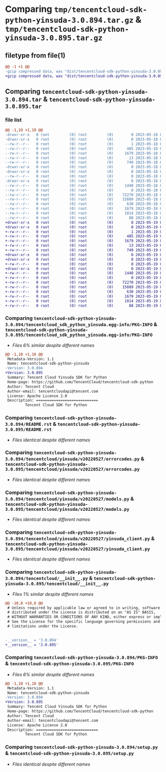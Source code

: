 # Comparing `tmp/tencentcloud-sdk-python-yinsuda-3.0.894.tar.gz` & `tmp/tencentcloud-sdk-python-yinsuda-3.0.895.tar.gz`

## filetype from file(1)

```diff
@@ -1 +1 @@
-gzip compressed data, was "dist/tencentcloud-sdk-python-yinsuda-3.0.894.tar", last modified: Thu May 18 00:42:36 2023, max compression
+gzip compressed data, was "dist/tencentcloud-sdk-python-yinsuda-3.0.895.tar", last modified: Fri May 19 03:06:16 2023, max compression
```

## Comparing `tencentcloud-sdk-python-yinsuda-3.0.894.tar` & `tencentcloud-sdk-python-yinsuda-3.0.895.tar`

### file list

```diff
@@ -1,19 +1,19 @@
-drwxr-xr-x   0 root         (0) root         (0)        0 2023-05-18 00:42:36.000000 tencentcloud-sdk-python-yinsuda-3.0.894/
-drwxr-xr-x   0 root         (0) root         (0)        0 2023-05-18 00:42:36.000000 tencentcloud-sdk-python-yinsuda-3.0.894/tencentcloud_sdk_python_yinsuda.egg-info/
--rw-r--r--   0 root         (0) root         (0)        1 2023-05-18 00:42:36.000000 tencentcloud-sdk-python-yinsuda-3.0.894/tencentcloud_sdk_python_yinsuda.egg-info/dependency_links.txt
--rw-r--r--   0 root         (0) root         (0)      485 2023-05-18 00:42:36.000000 tencentcloud-sdk-python-yinsuda-3.0.894/tencentcloud_sdk_python_yinsuda.egg-info/SOURCES.txt
--rw-r--r--   0 root         (0) root         (0)     1679 2023-05-18 00:42:36.000000 tencentcloud-sdk-python-yinsuda-3.0.894/tencentcloud_sdk_python_yinsuda.egg-info/PKG-INFO
--rw-r--r--   0 root         (0) root         (0)       13 2023-05-18 00:42:36.000000 tencentcloud-sdk-python-yinsuda-3.0.894/tencentcloud_sdk_python_yinsuda.egg-info/top_level.txt
--rw-r--r--   0 root         (0) root         (0)      749 2023-05-18 00:42:36.000000 tencentcloud-sdk-python-yinsuda-3.0.894/README.rst
-drwxr-xr-x   0 root         (0) root         (0)        0 2023-05-18 00:42:36.000000 tencentcloud-sdk-python-yinsuda-3.0.894/tencentcloud/
-drwxr-xr-x   0 root         (0) root         (0)        0 2023-05-18 00:42:36.000000 tencentcloud-sdk-python-yinsuda-3.0.894/tencentcloud/yinsuda/
--rw-r--r--   0 root         (0) root         (0)        0 2023-05-18 00:42:36.000000 tencentcloud-sdk-python-yinsuda-3.0.894/tencentcloud/yinsuda/__init__.py
-drwxr-xr-x   0 root         (0) root         (0)        0 2023-05-18 00:42:36.000000 tencentcloud-sdk-python-yinsuda-3.0.894/tencentcloud/yinsuda/v20220527/
--rw-r--r--   0 root         (0) root         (0)     1440 2023-05-18 00:42:36.000000 tencentcloud-sdk-python-yinsuda-3.0.894/tencentcloud/yinsuda/v20220527/errorcodes.py
--rw-r--r--   0 root         (0) root         (0)        0 2023-05-18 00:42:36.000000 tencentcloud-sdk-python-yinsuda-3.0.894/tencentcloud/yinsuda/v20220527/__init__.py
--rw-r--r--   0 root         (0) root         (0)    72270 2023-05-18 00:42:36.000000 tencentcloud-sdk-python-yinsuda-3.0.894/tencentcloud/yinsuda/v20220527/models.py
--rw-r--r--   0 root         (0) root         (0)    15889 2023-05-18 00:42:36.000000 tencentcloud-sdk-python-yinsuda-3.0.894/tencentcloud/yinsuda/v20220527/yinsuda_client.py
--rw-r--r--   0 root         (0) root         (0)      630 2023-05-18 00:42:36.000000 tencentcloud-sdk-python-yinsuda-3.0.894/tencentcloud/__init__.py
--rw-r--r--   0 root         (0) root         (0)     1679 2023-05-18 00:42:36.000000 tencentcloud-sdk-python-yinsuda-3.0.894/PKG-INFO
--rw-r--r--   0 root         (0) root         (0)     1014 2023-05-18 00:42:36.000000 tencentcloud-sdk-python-yinsuda-3.0.894/setup.py
--rw-r--r--   0 root         (0) root         (0)       88 2023-05-18 00:42:36.000000 tencentcloud-sdk-python-yinsuda-3.0.894/setup.cfg
+drwxr-xr-x   0 root         (0) root         (0)        0 2023-05-19 03:06:16.000000 tencentcloud-sdk-python-yinsuda-3.0.895/
+drwxr-xr-x   0 root         (0) root         (0)        0 2023-05-19 03:06:16.000000 tencentcloud-sdk-python-yinsuda-3.0.895/tencentcloud_sdk_python_yinsuda.egg-info/
+-rw-r--r--   0 root         (0) root         (0)        1 2023-05-19 03:06:16.000000 tencentcloud-sdk-python-yinsuda-3.0.895/tencentcloud_sdk_python_yinsuda.egg-info/dependency_links.txt
+-rw-r--r--   0 root         (0) root         (0)      485 2023-05-19 03:06:16.000000 tencentcloud-sdk-python-yinsuda-3.0.895/tencentcloud_sdk_python_yinsuda.egg-info/SOURCES.txt
+-rw-r--r--   0 root         (0) root         (0)     1679 2023-05-19 03:06:16.000000 tencentcloud-sdk-python-yinsuda-3.0.895/tencentcloud_sdk_python_yinsuda.egg-info/PKG-INFO
+-rw-r--r--   0 root         (0) root         (0)       13 2023-05-19 03:06:16.000000 tencentcloud-sdk-python-yinsuda-3.0.895/tencentcloud_sdk_python_yinsuda.egg-info/top_level.txt
+-rw-r--r--   0 root         (0) root         (0)      749 2023-05-19 03:06:16.000000 tencentcloud-sdk-python-yinsuda-3.0.895/README.rst
+drwxr-xr-x   0 root         (0) root         (0)        0 2023-05-19 03:06:16.000000 tencentcloud-sdk-python-yinsuda-3.0.895/tencentcloud/
+drwxr-xr-x   0 root         (0) root         (0)        0 2023-05-19 03:06:16.000000 tencentcloud-sdk-python-yinsuda-3.0.895/tencentcloud/yinsuda/
+-rw-r--r--   0 root         (0) root         (0)        0 2023-05-19 03:06:16.000000 tencentcloud-sdk-python-yinsuda-3.0.895/tencentcloud/yinsuda/__init__.py
+drwxr-xr-x   0 root         (0) root         (0)        0 2023-05-19 03:06:16.000000 tencentcloud-sdk-python-yinsuda-3.0.895/tencentcloud/yinsuda/v20220527/
+-rw-r--r--   0 root         (0) root         (0)     1440 2023-05-19 03:06:16.000000 tencentcloud-sdk-python-yinsuda-3.0.895/tencentcloud/yinsuda/v20220527/errorcodes.py
+-rw-r--r--   0 root         (0) root         (0)        0 2023-05-19 03:06:16.000000 tencentcloud-sdk-python-yinsuda-3.0.895/tencentcloud/yinsuda/v20220527/__init__.py
+-rw-r--r--   0 root         (0) root         (0)    72270 2023-05-19 03:06:16.000000 tencentcloud-sdk-python-yinsuda-3.0.895/tencentcloud/yinsuda/v20220527/models.py
+-rw-r--r--   0 root         (0) root         (0)    15889 2023-05-19 03:06:16.000000 tencentcloud-sdk-python-yinsuda-3.0.895/tencentcloud/yinsuda/v20220527/yinsuda_client.py
+-rw-r--r--   0 root         (0) root         (0)      630 2023-05-19 03:06:16.000000 tencentcloud-sdk-python-yinsuda-3.0.895/tencentcloud/__init__.py
+-rw-r--r--   0 root         (0) root         (0)     1679 2023-05-19 03:06:16.000000 tencentcloud-sdk-python-yinsuda-3.0.895/PKG-INFO
+-rw-r--r--   0 root         (0) root         (0)     1014 2023-05-19 03:06:16.000000 tencentcloud-sdk-python-yinsuda-3.0.895/setup.py
+-rw-r--r--   0 root         (0) root         (0)       88 2023-05-19 03:06:16.000000 tencentcloud-sdk-python-yinsuda-3.0.895/setup.cfg
```

### Comparing `tencentcloud-sdk-python-yinsuda-3.0.894/tencentcloud_sdk_python_yinsuda.egg-info/PKG-INFO` & `tencentcloud-sdk-python-yinsuda-3.0.895/tencentcloud_sdk_python_yinsuda.egg-info/PKG-INFO`

 * *Files 6% similar despite different names*

```diff
@@ -1,10 +1,10 @@
 Metadata-Version: 1.1
 Name: tencentcloud-sdk-python-yinsuda
-Version: 3.0.894
+Version: 3.0.895
 Summary: Tencent Cloud Yinsuda SDK for Python
 Home-page: https://github.com/TencentCloud/tencentcloud-sdk-python
 Author: Tencent Cloud
 Author-email: tencentcloudapi@tencent.com
 License: Apache License 2.0
 Description: ============================
         Tencent Cloud SDK for Python
```

### Comparing `tencentcloud-sdk-python-yinsuda-3.0.894/README.rst` & `tencentcloud-sdk-python-yinsuda-3.0.895/README.rst`

 * *Files identical despite different names*

### Comparing `tencentcloud-sdk-python-yinsuda-3.0.894/tencentcloud/yinsuda/v20220527/errorcodes.py` & `tencentcloud-sdk-python-yinsuda-3.0.895/tencentcloud/yinsuda/v20220527/errorcodes.py`

 * *Files identical despite different names*

### Comparing `tencentcloud-sdk-python-yinsuda-3.0.894/tencentcloud/yinsuda/v20220527/models.py` & `tencentcloud-sdk-python-yinsuda-3.0.895/tencentcloud/yinsuda/v20220527/models.py`

 * *Files identical despite different names*

### Comparing `tencentcloud-sdk-python-yinsuda-3.0.894/tencentcloud/yinsuda/v20220527/yinsuda_client.py` & `tencentcloud-sdk-python-yinsuda-3.0.895/tencentcloud/yinsuda/v20220527/yinsuda_client.py`

 * *Files identical despite different names*

### Comparing `tencentcloud-sdk-python-yinsuda-3.0.894/tencentcloud/__init__.py` & `tencentcloud-sdk-python-yinsuda-3.0.895/tencentcloud/__init__.py`

 * *Files 1% similar despite different names*

```diff
@@ -10,8 +10,8 @@
 # Unless required by applicable law or agreed to in writing, software
 # distributed under the License is distributed on an "AS IS" BASIS,
 # WITHOUT WARRANTIES OR CONDITIONS OF ANY KIND, either express or implied.
 # See the License for the specific language governing permissions and
 # limitations under the License.
 
 
-__version__ = '3.0.894'
+__version__ = '3.0.895'
```

### Comparing `tencentcloud-sdk-python-yinsuda-3.0.894/PKG-INFO` & `tencentcloud-sdk-python-yinsuda-3.0.895/PKG-INFO`

 * *Files 6% similar despite different names*

```diff
@@ -1,10 +1,10 @@
 Metadata-Version: 1.1
 Name: tencentcloud-sdk-python-yinsuda
-Version: 3.0.894
+Version: 3.0.895
 Summary: Tencent Cloud Yinsuda SDK for Python
 Home-page: https://github.com/TencentCloud/tencentcloud-sdk-python
 Author: Tencent Cloud
 Author-email: tencentcloudapi@tencent.com
 License: Apache License 2.0
 Description: ============================
         Tencent Cloud SDK for Python
```

### Comparing `tencentcloud-sdk-python-yinsuda-3.0.894/setup.py` & `tencentcloud-sdk-python-yinsuda-3.0.895/setup.py`

 * *Files identical despite different names*

